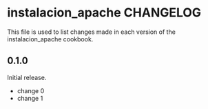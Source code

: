 # instalacion_apache CHANGELOG

This file is used to list changes made in each version of the instalacion_apache cookbook.

## 0.1.0

Initial release.

- change 0
- change 1
